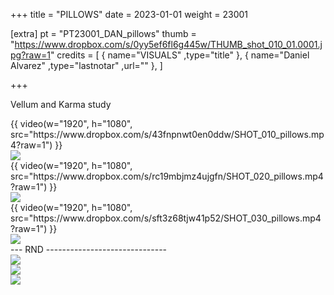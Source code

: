 +++
title = "PILLOWS"
date = 2023-01-01
weight = 23001

[extra]
pt = "PT23001_DAN_pillows"
thumb = "https://www.dropbox.com/s/0yy5ef6fl6g445w/THUMB_shot_010_01.0001.jpg?raw=1"
credits = [
    { name="VISUALS"                    ,type="title"                                                                   },
    { name="Daniel Alvarez"             ,type="lastnotar"  ,url=""                                                      },
]

+++

<div class="page_text">

Vellum and Karma study

</div>

<div class="mwall">
<div class="mwall_items">
<div class="mwall_item">{{ video(w="1920", h="1080", src="https://www.dropbox.com/s/43fnpnwt0en0ddw/SHOT_010_pillows.mp4?raw=1") }}</div>
<div class="mwall_item"><img src="https://www.dropbox.com/s/aphvgvjdncmqac9/STILL_shot_010_01.0001.jpg?raw=1"></div>
<div class="mwall_item">{{ video(w="1920", h="1080", src="https://www.dropbox.com/s/rc19mbjmz4ujgfn/SHOT_020_pillows.mp4?raw=1") }}</div>
<div class="mwall_item"><img src="https://www.dropbox.com/s/4b0ywf6xybm5yfe/STILL_shot_020_01.0001.jpg?raw=1"></div>
<div class="mwall_item">{{ video(w="1920", h="1080", src="https://www.dropbox.com/s/sft3z68tjw41p52/SHOT_030_pillows.mp4?raw=1") }}</div>
<div class="mwall_item"><img src="https://www.dropbox.com/s/jb4tobjuhmu7wnm/STILL_shot_030_01.0001.jpg?raw=1"></div>
</div>
</div>



<div class="page_subheading">--- RND ------------------------------</div>

<div class="hrule"></div>

<div class="mwall">
<div class="mwall_items">
<div class="mwall_item"><img src="https://www.dropbox.com/s/xjnkpv7y03m52qy/FB_shot_010.gif?raw=1"></div>
<div class="mwall_item"><img src="https://www.dropbox.com/s/r8sxemppr3d42z7/FB_shot_020.gif?raw=1"></div>
<div class="mwall_item"><img src="https://www.dropbox.com/s/cibkjaxtvz3mujl/FB_shot_030.gif?raw=1"></div>
</div>
